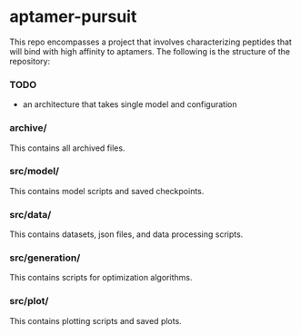 # aptamer-pursuit
This repo encompasses a project that involves characterizing peptides that will bind with high affinity to aptamers.
The following is the structure of the repository:


### TODO
* an architecture that takes single model and configuration


### archive/
This contains all archived files.  

### src/model/
This contains model scripts and saved checkpoints. 

### src/data/
This contains datasets, json files, and data processing scripts.

### src/generation/
This contains scripts for optimization algorithms. 

### src/plot/
This contains plotting scripts and saved plots.

